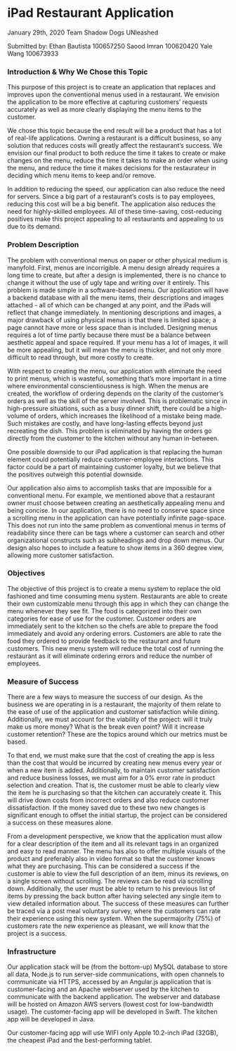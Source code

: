 



# iPad Restaurant Application

January 29th, 2020
Team Shadow Dogs UNleashed



Submitted by:
Ethan Bautista 100657250
Saood Imran 100620420
Yale Wang 100673933

### Introduction & Why We Chose this Topic

This purpose of this project is to create an application that replaces and improves upon the conventional menus used in a restaurant. We envision the application to be more effective at capturing customers’ requests accurately as well as more clearly displaying the menu items to the customer.

We chose this topic because the end result will be a product that has a lot of real-life applications. Owning a restaurant is a difficult business, so any solution that reduces costs will greatly affect the restaurant’s success. We envision our final product to both reduce the time it takes to create or make changes on the menu, reduce the time it takes to make an order when using the menu, and reduce the time it makes decisions for the restaurateur in deciding which menu items to keep and/or remove. 

In addition to reducing the speed, our application can also reduce the need for servers. Since a big part of a restaurant’s costs is to pay employees, reducing this cost will be a big benefit. The application also reduces the need for highly-skilled employees. All of these time-saving, cost-reducing positives make this project appealing to all restaurants and appealing to us due to its demand.

### Problem Description
The problem with conventional menus on paper or other physical medium is manyfold. First, menus are incorrigible. A menu design already requires a long time to create, but after a design is implemented, there is no chance to change it without the use of ugly tape and writing over it entirely. This problem is made simple in a software-based menu. Our application will have a backend database with all the menu items, their descriptions and images attached - all of which can be changed at any point, and the iPads will reflect that change immediately. In mentioning descriptions and images, a major drawback of using physical menus is that there is limited space; a page cannot have more or less space than is included. Designing menus requires a lot of time partly because there must be a balance between aesthetic appeal and space required. If your menu has a lot of images, it will be more appealing, but it will mean the menu is thicker, and not only more difficult to read through, but more costly to create.

With respect to creating the menu, our application with eliminate the need to print menus, which is wasteful, something that’s more important in a time where environmental conscientiousness is high. When the menus are created, the workflow of ordering depends on the clarity of the customer’s orders as well as the skill of the server involved. This is problematic since in high-pressure situations, such as a busy dinner shift, there could be a high-volume of orders, which increases the likelihood of a mistake being made. Such mistakes are costly, and have long-lasting effects beyond just recreating the dish. This problem is eliminated by having the orders go directly from the customer to the kitchen without any human in-between.

One possible downside to our iPad application is that replacing the human element could potentially reduce customer-employee interactions. This factor could be a part of maintaining customer loyalty, but we believe that the positives outweigh this potential downside.

Our application also aims to accomplish tasks that are impossible for a conventional menu. For example, we mentioned above that a restaurant owner must choose between creating an aesthetically appealing menu and being concise. In our application, there is no need to conserve space since a scrolling menu in the application can have potentially infinite page-space. This does not run into the same problem as conventional menus in terms of readability since there can be tags where a customer can search and other organizational constructs such as subheadings and drop down menus. Our design also hopes to include a feature to show items in a 360 degree view, allowing more customer satisfaction. 

### Objectives
The objective of this project is to create a menu system to replace the old fashioned and time consuming menu system. Restaurants are able to create their own customizable menu through this app in which they can change the menu whenever they see fit. The food is categorized into their own categories for ease of use for the customer. Customer orders are immediately sent to the kitchen so the chefs are able to prepare the food immediately and avoid any ordering errors. Customers are able to rate the food they ordered to provide feedback to the restaurant and future customers. This new menu system will reduce the total cost of running the restaurant as it will eliminate ordering errors and reduce the number of employees.

### Measure of Success
There are a few ways to measure the success of our design. As the business we are operating in is a restaurant, the majority of them relate to the ease of use of the application and customer satisfaction while dining. Additionally, we must account for the viability of the project: will it truly make us more money? What is the break even point? Will it increase customer retention? These are the topics around which our metrics must be based. 

To that end, we must make sure that the cost of creating the app is less than the cost that would be incurred by creating new menus every year or when a new item is added. Additionally, to maintain customer satisfaction and reduce business losses, we must aim for a 0% error rate in product selection and creation. That is, the customer must be able to clearly view the item he is purchasing so that the kitchen can accurately create it. This will drive down costs from incorrect orders and also reduce customer dissatisfaction. If the money saved due to these two new changes is significant enough to offset the initial startup, the project can be considered a success on these measures alone.

From a development perspective, we know that the application must allow for a clear description of the item and all its relevant tags in an organized and easy to read manner. The menu has also to offer multiple visuals of the product and preferably also in video format so that the customer knows what they are purchasing. This can be considered a success if the customer is able to view the full description of an item, minus its reviews, on a single screen without scrolling. The reviews can be read via scrolling down. Additionally, the user must be able to return to his previous list of items by pressing the back button after having selected any single item to view detailed information about. 
The success of these measures can further be traced via a post meal voluntary survey, where the customers can rate their experience using this new system. When the supermajority (75%) of customers rate the new experience as pleasant, we will know that the project is a success.


### Infrastructure 
Our application stack will be (from the bottom-up) MySQL database to store all data, Node.js to run server-side communications, with open channels to communicate via HTTPS, accessed by an Angular.js application that is customer-facing and an Apache webserver used by the kitchen to communicate with the backend application. The webserver and database will be hosted on Amazon AWS servers (lowest cost for low-bandwidth usage). The customer-facing app will be developed in Swift. The kitchen app will be developed in Java. 

Our customer-facing app will use WIFI only Apple 10.2-inch iPad (32GB), the cheapest iPad and the best-performing tablet.
